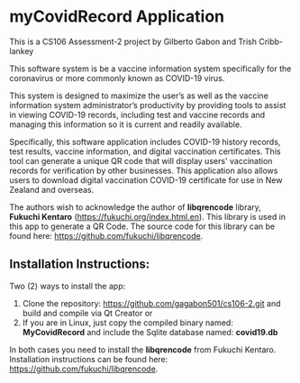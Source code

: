 # myCovidRecord Application
This is a CS106 Assessment-2 project by Gilberto Gabon and Trish Cribb-lankey

This software system is be a vaccine information system specifically for the coronavirus or more commonly known as COVID-19 virus. 

This system is designed to maximize the user’s as well as the vaccine information system administrator’s productivity by providing tools to assist in viewing COVID-19 records, including test and vaccine records and managing this information so it is current and readily available.

Specifically, this software application includes COVID-19 history records, test results, vaccine information, and digital vaccination certificates. This tool can generate a unique QR code that will display users' vaccination records for verification by other businesses. This application also allows users to download digital vaccination COVID-19 certificate for use in New Zealand and overseas.

The authors wish to acknowledge the author of **libqrencode** library, **Fukuchi Kentaro** (https://fukuchi.org/index.html.en). This library is used in this app to generate a QR Code. The source code for this library can be found here: https://github.com/fukuchi/libqrencode.

## Installation Instructions:

Two (2) ways to install the app:
1. Clone the repository: https://github.com/gagabon501/cs106-2.git and build and compile via Qt Creator or
2. If you are in Linux, just copy the compiled binary named: **MyCovidRecord** and include the Sqlite database named: **covid19.db**

In both cases you need to install the **libqrencode** from Fukuchi Kentaro. Installation instructions can be found here: https://github.com/fukuchi/libqrencode.

